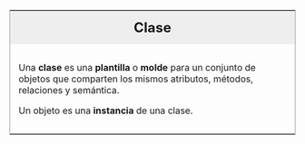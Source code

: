 <table id="card">
    <tr>
        <td align="center">
            <h2>Clase</h2>
        </td>
    </tr>
    <tr>
        <td>
            <p>Una <b>clase</b> es una <b>plantilla</b> o <b>molde</b> para un conjunto de objetos que comparten los mismos atributos, métodos, relaciones y semántica.</p>
            <p>Un objeto es una <b>instancia</b> de una clase.</p>
        </td>
    </tr>
</table>

<style>
    #card {
        margin-top: 20px;
        border: 1px solid #999;
    }
    #card h2 {
        margin: 0;
    }
    #card tr:first-child {
        background: #eee;
    }
    #card td {
        padding: 15px;
    }
</style>